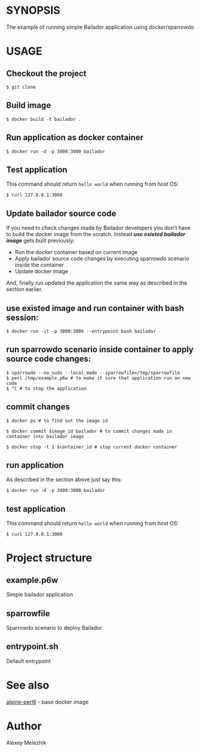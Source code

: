 # SYNOPSIS

The example of running simple Bailador application using docker/sparrowdo

# USAGE

## Checkout the project

    $ git clone

## Build image 

    $ docker build -t bailador .

## Run application as docker container 

    $ docker run -d -p 3000:3000 bailador

## Test application

This command should return `hello world` when running from host OS:

    $ curl 127.0.0.1:3000

## Update bailador source code

If you need to check changes made by Bailador developers you don't have to build the docker image from the scratch.
Instead ***use existed bailador image*** gets built previously:

- Run the docker container based on current image 
- Apply bailador source code changes by executing sparrowdo scenario inside the container
- Update docker image 

And, finally run updated the application the same way as described in the section earlier.

## use existed image and run container with bash session:

    $ docker run -it -p 3000:3000 --entrypoint bash bailador

## run sparrowdo scenario inside container to apply source code changes:

    $ sparrowdo --no_sudo --local_mode --sparrowfile=/tmp/sparrowfile
    $ perl /tmp/example.p6w # to make it sure that application run on new code
    $ ^C # to stop the application

## commit changes

    $ docker ps # to find out the image id

    $ docker commit $image_id bailador # to commit changes made in container into bailador image

    $ docker stop -t 1 $container_id # stop current docker container

## run application

As described in the section above just say this:

    $ docker run -d -p 3000:3000 bailador
  
## test application 

This command should return `hello world` when running from host OS:

    $ curl 127.0.0.1:3000

# Project structure

## example.p6w

Simple bailador application

## sparrowfile

Sparrowdo scenario to deploy Bailador 

## entrypoint.sh

Default entrypoint

# See also

[alpine-perl6](https://github.com/JJ/alpine-perl6) - base docker image 

# Author

Alexey Melezhik


